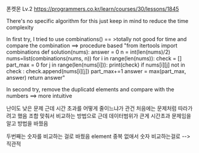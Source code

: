 폰켓몬 Lv.2
https://programmers.co.kr/learn/courses/30/lessons/1845

There's no specific algorithm for this
just keep in mind to reduce the time complexity

In first try, I tried to use combinations() == >totally not good for time 
and compare the combination
==> procedure based
<source code v1>
"from itertools import combinations
def solution(nums):
    answer = 0
    n = int(len(nums)/2)
    nums=list(combinations(nums, n))
    for i in range(len(nums)):
        check = []
        part_max = 0
        for j in range(len(nums[i])):
            print(check)
            if nums[i][j] not in check :
                check.append(nums[i][j])
                part_max+=1
        answer = max(part_max, answer)
    return answer"

In second try, remove the duplicatd elements and compare with the numbers
==> more intuitive 

난이도 낮은 문제 근데 시간 초과를 어떻게 줄이느냐가 관건
처음에는 문제처럼 따라가려고 했음 조합 맞춰서 비교하는 방법으로 
근데 데이터범위가 큰게 시간초과 문제임을 알고 방법을 바꿨음

두번째는 숫자를 비교하는 걸로 바꿨음 element 중복 없애서 숫자 비교하는걸로 --> 직관적